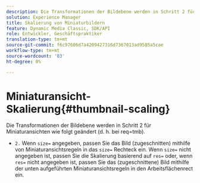```yaml
---
description: Die Transformationen der Bildebene werden in Schritt 2 für Miniaturansichten wie folgt geändert (d. h. bei req=tmb).
solution: Experience Manager
title: Skalierung von Miniaturbildern
feature: Dynamic Media Classic, SDK/API
role: Entwickler, Geschäftspraktiker
translation-type: tm+mt
source-git-commit: f6c97606d7a4209427316d7367013ad9585a5cae
workflow-type: tm+mt
source-wordcount: '83'
ht-degree: 0%

---
```



# Miniaturansicht-Skalierung{#thumbnail-scaling}

Die Transformationen der Bildebene werden in Schritt 2 für Miniaturansichten wie folgt geändert (d. h. bei req=tmb).

* `2.` Wenn  `size=` angegeben, passen Sie das Bild (zugeschnitten) mithilfe von Miniaturansichtsregeln in das  `size=` Rechteck ein. Wenn `size=` nicht angegeben ist, passen Sie die Skalierung basierend auf `res=` oder, wenn `res=` nicht angegeben ist, passen Sie das (zugeschnittene) Bild mithilfe der unten aufgeführten Miniaturansichtsregeln in den Arbeitsflächenrect ein.

